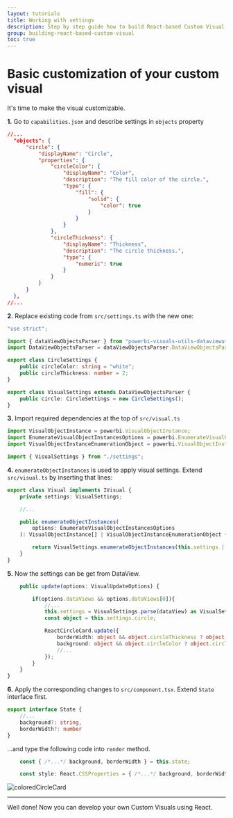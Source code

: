 ```yaml
---
layout: tutorials
title: Working with settings
description: Step by step guide how to build React-based Custom Visual
group: building-react-based-custom-visual
toc: true
---
```



# Basic customization of your custom visual

It's time to make the visual customizable. 


__1.__ Go to `capabilities.json` and describe settings in `objects` property

  ```json
  //...
    "objects": {
        "circle": {
            "displayName": "Circle",
            "properties": {
                "circleColor": {
                    "displayName": "Color",
                    "description": "The fill color of the circle.",
                    "type": {
                        "fill": {
                            "solid": {
                                "color": true
                            }
                        }
                    }
                },
                "circleThickness": {
                    "displayName": "Thickness",
                    "description": "The circle thickness.",
                    "type": {
                        "numeric": true
                    }
                }
            }
        }
    },
  //...
  ```

__2.__ Replace existing code from `src/settings.ts` with the new one:

  ```typescript
  "use strict";

  import { dataViewObjectsParser } from "powerbi-visuals-utils-dataviewutils";
  import DataViewObjectsParser = dataViewObjectsParser.DataViewObjectsParser;

  export class CircleSettings {
      public circleColor: string = "white";
      public circleThickness: number = 2;
  }

  export class VisualSettings extends DataViewObjectsParser {
      public circle: CircleSettings = new CircleSettings();
  }
  ```

__3.__ Import required dependencies at the top of `src/visual.ts`

  ```typescript
  import VisualObjectInstance = powerbi.VisualObjectInstance;
  import EnumerateVisualObjectInstancesOptions = powerbi.EnumerateVisualObjectInstancesOptions;
  import VisualObjectInstanceEnumerationObject = powerbi.VisualObjectInstanceEnumerationObject;

  import { VisualSettings } from "./settings";

  ```

__4.__ `enumerateObjectInstances` is used to apply visual settings. Extend  `src/visual.ts` by inserting that lines:

  ```typescript
  export class Visual implements IVisual {
      private settings: VisualSettings;

      //...

      public enumerateObjectInstances(
          options: EnumerateVisualObjectInstancesOptions
      ): VisualObjectInstance[] | VisualObjectInstanceEnumerationObject {

          return VisualSettings.enumerateObjectInstances(this.settings || VisualSettings.getDefault(), options);
      }
  }
  ```

__5.__ Now the settings can be get from DataView.

  ```typescript
      public update(options: VisualUpdateOptions) {

          if(options.dataViews && options.dataViews[0]){
              //...
              this.settings = VisualSettings.parse(dataView) as VisualSettings;
              const object = this.settings.circle;

              ReactCircleCard.update({
                  borderWidth: object && object.circleThickness ? object.circleThickness : undefined,
                  background: object && object.circleColor ? object.circleColor : undefined,
                  //...
              });
          }
      }
  }
  ```

__6.__ Apply the corresponding changes to `src/component.tsx`. Extend `State` interface first.

  ```typescript
  export interface State {
      //...
      background?: string,
      borderWidth?: number
  }
  ```
  ...and type the following code into `render` method.

  ```typescript
      const { /*...*/ background, borderWidth } = this.state;

      const style: React.CSSProperties = { /*...*/ background, borderWidth };
  ```

![coloredCircleCard](../images/coloredCircleCard.png)

---------

Well done! Now you can develop your own Custom Visuals using React.